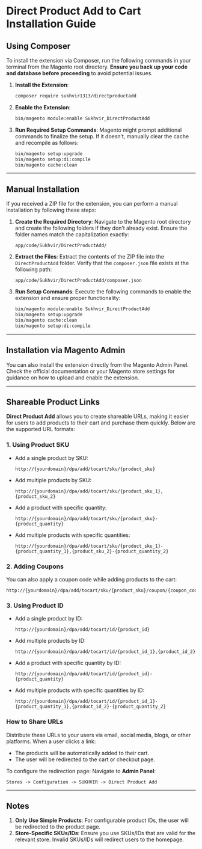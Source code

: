 # **Direct Product Add to Cart Installation Guide**

## **Using Composer**
To install the extension via Composer, run the following commands in your terminal from the Magento root directory. **Ensure you back up your code and database before proceeding** to avoid potential issues.

1. **Install the Extension**:
   ```bash
   composer require sukhvir1313/directproductadd
   ```

2. **Enable the Extension**:
   ```bash
   bin/magento module:enable Sukhvir_DirectProductAdd
   ```

3. **Run Required Setup Commands**:
   Magento might prompt additional commands to finalize the setup. If it doesn’t, manually clear the cache and recompile as follows:
   ```bash
   bin/magento setup:upgrade
   bin/magento setup:di:compile
   bin/magento cache:clean
   ```

---

## **Manual Installation**
If you received a ZIP file for the extension, you can perform a manual installation by following these steps:

1. **Create the Required Directory**:
   Navigate to the Magento root directory and create the following folders if they don’t already exist. Ensure the folder names match the capitalization exactly:
   ```
   app/code/Sukhvir/DirectProductAdd/
   ```

2. **Extract the Files**:
   Extract the contents of the ZIP file into the `DirectProductAdd` folder. Verify that the `composer.json` file exists at the following path:
   ```
   app/code/Sukhvir/DirectProductAdd/composer.json
   ```

3. **Run Setup Commands**:
   Execute the following commands to enable the extension and ensure proper functionality:
   ```bash
   bin/magento module:enable Sukhvir_DirectProductAdd
   bin/magento setup:upgrade
   bin/magento cache:clean
   bin/magento setup:di:compile
   ```

---

## **Installation via Magento Admin**
You can also install the extension directly from the Magento Admin Panel. Check the official documentation or your Magento store settings for guidance on how to upload and enable the extension.

---

## **Shareable Product Links**

**Direct Product Add** allows you to create shareable URLs, making it easier for users to add products to their cart and purchase them quickly. Below are the supported URL formats:

### **1. Using Product SKU**
- Add a single product by SKU:
  ```
  http://{yourdomain}/dpa/add/tocart/sku/{product_sku}
  ```
- Add multiple products by SKU:
  ```
  http://{yourdomain}/dpa/add/tocart/sku/{product_sku_1},{product_sku_2}
  ```
- Add a product with specific quantity:
  ```
  http://{yourdomain}/dpa/add/tocart/sku/{product_sku}-{product_quantity}
  ```
- Add multiple products with specific quantities:
  ```
  http://{yourdomain}/dpa/add/tocart/sku/{product_sku_1}-{product_quantity_1},{product_sku_2}-{product_quantity_2}
  ```

### **2. Adding Coupons**
You can also apply a coupon code while adding products to the cart:
  ```
  http://{yourdomain}/dpa/add/tocart/sku/{product_sku}/coupon/{coupon_code}
  ```

### **3. Using Product ID**
- Add a single product by ID:
  ```
  http://{yourdomain}/dpa/add/tocart/id/{product_id}
  ```
- Add multiple products by ID:
  ```
  http://{yourdomain}/dpa/add/tocart/id/{product_id_1},{product_id_2}
  ```
- Add a product with specific quantity by ID:
  ```
  http://{yourdomain}/dpa/add/tocart/id/{product_id}-{product_quantity}
  ```
- Add multiple products with specific quantities by ID:
  ```
  http://{yourdomain}/dpa/add/tocart/id/{product_id_1}-{product_quantity_1},{product_id_2}-{product_quantity_2}
  ```

### **How to Share URLs**
Distribute these URLs to your users via email, social media, blogs, or other platforms. When a user clicks a link:
- The products will be automatically added to their cart.
- The user will be redirected to the cart or checkout page.

To configure the redirection page:
Navigate to **Admin Panel**:
```
Stores -> Configuration -> SUKHVIR -> Direct Product Add
```

---

## **Notes**
1. **Only Use Simple Products**: For configurable product IDs, the user will be redirected to the product page.
2. **Store-Specific SKUs/IDs**: Ensure you use SKUs/IDs that are valid for the relevant store. Invalid SKUs/IDs will redirect users to the homepage.
